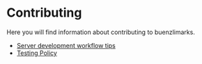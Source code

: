 # Contributing

Here you will find information about contributing to buenzlimarks.

- [Server development workflow tips](./server_devel_tips.md)
- [Testing Policy](./testing.md)

